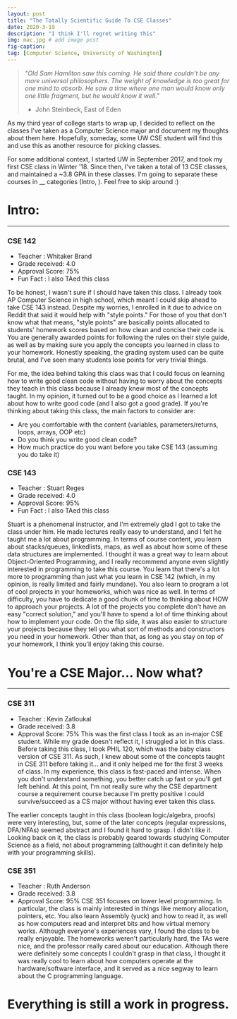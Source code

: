 ```yaml
---
layout: post
title: "The Totally Scientific Guide To CSE Classes"
date: 2020-3-19
description: "I think I'll regret writing this"
img: mac.jpg # add image post
fig-caption:
tag: [Computer Science, University of Washington]
---
```


> *"Old Sam Hamilton saw this coming. He said there couldn't be any more universal philosophers. The weight of knowledge is too great for one mind to absorb. He saw a time where one man would know only one little fragment, but he would know it well."*
> - John Steinbeck, East of Eden

As my third year of college starts to wrap up, I decided to reflect on the classes I've taken as a Computer Science major and document my thoughts about them here. Hopefully, someday, some UW CSE student will find this and use this as another resource for picking classes. 

For some additional context, I started UW in September 2017, and took my first CSE class in Winter '18. Since then, I've taken a total of 13 CSE classes, and maintained a ~3.8 GPA in these classes. I'm going to separate these courses in __ categories (Intro, ). Feel free to skip around :)

# Intro: 
--- 
### CSE 142 
- Teacher       : Whitaker Brand
- Grade received: 4.0
- Approval Score: 75% 
- Fun Fact      : I also TAed this class

To be honest, I wasn't sure if I should have taken this class. I already took AP Computer Science in high school, which meant I could skip ahead to take CSE 143 instead. Despite my worries, I enrolled in it due to advice on Reddit that said it would help with "style points." For those of you that don't know what that means, "style points" are basically points allocated to students' homework scores based on how clean and concise their code is. You are generally awarded points for following the rules on their style guide, as well as by making sure you apply the concepts you learned in class to your homework. Honestly speaking, the grading system used can be quite brutal, and I've seen many students lose points for very trivial things. 

For me, the idea behind taking this class was that I could focus on learning how to write good clean code without having to worry about the concepts they teach in this class because I already knew most of the concepts taught. In my opinion, it turned out to be a good choice as I learned a lot about how to write good code (and I also got a good grade). If you're thinking about taking this class, the main factors to consider are:
- Are you comfortable with the content (variables, parameters/returns, loops, arrays, OOP etc)
- Do you think you write good clean code?
- How much practice do you want before you take CSE 143 (assuming you do take it)

### CSE 143
- Teacher       : Stuart Reges
- Grade received: 4.0
- Approval Score: 95% 
- Fun Fact      : I also TAed this class

Stuart is a phenomenal instructor, and I'm extremely glad I got to take the class under him. He made lectures really easy to understand, and I felt he taught me a lot about programming. In terms of course content, you learn about stacks/queues, linkedlists, maps, as well as about how some of these data structures are implemented. I thought it was a great way to learn about Object-Oriented Programming, and I really recommend anyone even slightly interested in programming to take this course. You learn that there's a lot more to programming than just what you learn in CSE 142 (which, in my opinion, is really limited and fairly mundane). You also learn to program a lot of cool projects in your homeworks, which was nice as well. In terms of difficulty, you have to dedicate a good chunk of time to thinking about HOW to approach your projects. A lot of the projects you complete don't have an easy "correct solution," and you'll have to spend a lot of time thinking about how to implement your code. On the flip side, it was also easier to structure your projects because they tell you what sort of methods and constructors you need in your homework. Other than that, as long as you stay on top of your homework, I think you'll enjoy taking this course. 


# You're a CSE Major... Now what?
--- 

### CSE 311
- Teacher       : Kevin Zatloukal
- Grade received: 3.8
- Approval Score: 75% 
This was the first class I took as an in-major CSE student. While my grade doesn't reflect it, I struggled a lot in this class. Before taking this class, I took PHIL 120, which was the baby class version of CSE 311. As such, I knew about some of the concepts taught in CSE 311 before taking it... and it only helped me for the first 3 weeks of class. In my experience, this class is fast-paced and intense. When you don't understand something, you better catch up fast or you'll get left behind. At this point, I'm not really sure why the CSE department course a requirement course because I'm pretty positive I could survive/succeed as a CS major without having ever taken this class. 

The earlier concepts taught in this class (boolean logic/algebra, proofs) were very interesting, but, some of the later concepts (regular expressions, DFA/NFAs) seemed abstract and I found it hard to grasp. I didn't like it. Looking back on it, the class is probably geared towards studying Computer Science as a field, not about programming (althought it can definitely help with your programming skills). 

### CSE 351
- Teacher       : Ruth Anderson
- Grade received: 3.8
- Approval Score: 95%
CSE 351 focuses on lower level programming. In particular, the class is mainly interested in things like memory allocation, pointers, etc. You also learn Assembly (yuck) and how to read it, as well as how computers read and interpret bits and how virtual memory works. Although everyone's experiences vary, I found the class to be really enjoyable. The homeworks weren't particularly hard, the TAs were nice, and the professor really cared about our education. Although there were definitely some concepts I couldn't grasp in that class, I thought it was really cool to learn about how computers operate at the hardware/software interface, and it served as a nice segway to learn about the C programming language.



# Everything is still a work in progress. 